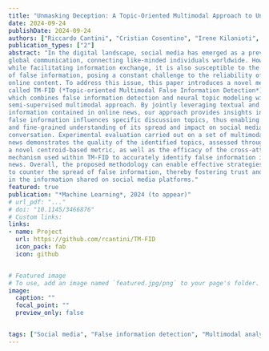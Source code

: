 ```yaml
---
title: "Unmasking Deception: A Topic-Oriented Multimodal Approach to Uncover False Information on Social Media"
date: 2024-09-24
publishDate: 2024-09-24
authors: ["Riccardo Cantini", "Cristian Cosentino", "Irene Kilanioti", "Fabrizio Marozzo", "Domenico Talia"]
publication_types: ["2"]
abstract: "In the digital landscape, social media has emerged as a prevalent channel for
global communication, connecting like-minded individuals worldwide. However,
while facilitating information exchange, it is also susceptible to the dissemination
of false information, posing a constant challenge to the reliability of
online content. To address this issue, this paper introduces a novel methodology
called TM-FID (*Topic-oriented Multimodal False Information Detection*),
which combines false information detection and neural topic modeling within a
semi-supervised multimodal approach. By jointly leveraging textual and visual
information contained in online news, our approach provides insights into how
false information influences specific discussion topics, thus enabling a comprehensive
and fine-grained understanding of its spread and impact on social media
conversation. Experimental evaluation carried out on a set of multimodal gossiprelated
news demonstrates the quality of the identified topics, assessed through
a novel centroid-based metric, as well as the efficacy of the cross-attention
mechanism used within TM-FID to accurately identify false information in multimodal
news. Overall, the proposed methodology can enable effective strategies
to counter the spread of false information, thereby fostering trust and confidence
in the information shared on social media platforms."
featured: true
publication: "*Machine Learning*, 2024 (to appear)"
# url_pdf: "..."
# doi: "10.1145/3466876"
# Custom links:
links:
- name: Project
  url: https://github.com/rcantini/TM-FID
  icon_pack: fab
  icon: github


# Featured image
# To use, add an image named `featured.jpg/png` to your page's folder. 
image:
  caption: ""
  focal_point: ""
  preview_only: false


tags: ["Social media", "False information detection", "Multimodal analysis", "Topic Modeling", "Natural Language Processing", "Semi-supervised learning"]
---
```

